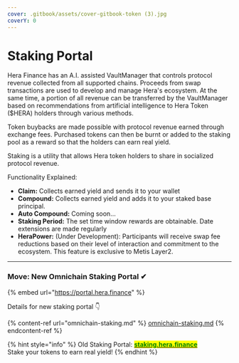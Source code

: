 ```yaml
---
cover: .gitbook/assets/cover-gitbook-token (3).jpg
coverY: 0
---
```


# Staking Portal

Hera Finance has an A.I. assisted VaultManager that controls protocol revenue collected from all supported chains. Proceeds from swap transactions are used to develop and manage Hera's ecosystem. At the same time, a portion of all revenue can be transferred by the VaultManager based on recommendations from artificial intelligence to Hera Token ($HERA) holders through various methods.

Token buybacks are made possible with protocol revenue earned through exchange fees. Purchased tokens can then be burnt or added to the staking pool as a reward so that the holders can earn real yield.

Staking is a utility that allows Hera token holders to share in socialized protocol revenue.

Functionality Explained:

* **Claim:** Collects earned yield and sends it to your wallet
* **Compound:** Collects earned yield and adds it to your staked base principal.
* **Auto Compound:** Coming soon...
* **Staking Period:** The set time window rewards are obtainable. Date extensions are made regularly
* **HeraPower:** (Under Development): Participants will receive swap fee reductions based on their level of interaction and commitment to the ecosystem. This feature is exclusive to Metis Layer2.

***

### Move: New Omnichain Staking Portal ✔

{% embed url="https://portal.hera.finance" %}

Details for new staking portal 👇

{% content-ref url="omnichain-staking.md" %}
[omnichain-staking.md](omnichain-staking.md)
{% endcontent-ref %}

{% hint style="info" %}
Old Staking Portal: [<mark style="color:green;">**staking.hera.finance**</mark>](https://staking.hera.finance/)\
Stake your tokens to earn real yield!
{% endhint %}
